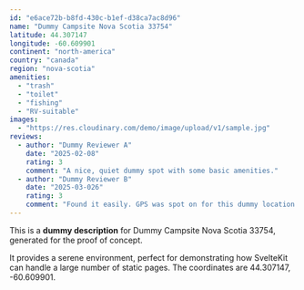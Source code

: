 ```yaml
---
id: "e6ace72b-b8fd-430c-b1ef-d38ca7ac8d96"
name: "Dummy Campsite Nova Scotia 33754"
latitude: 44.307147
longitude: -60.609901
continent: "north-america"
country: "canada"
region: "nova-scotia"
amenities:
  - "trash"
  - "toilet"
  - "fishing"
  - "RV-suitable"
images:
  - "https://res.cloudinary.com/demo/image/upload/v1/sample.jpg"
reviews:
  - author: "Dummy Reviewer A"
    date: "2025-02-08"
    rating: 3
    comment: "A nice, quiet dummy spot with some basic amenities."
  - author: "Dummy Reviewer B"
    date: "2025-03-026"
    rating: 3
    comment: "Found it easily. GPS was spot on for this dummy location."
---
```


This is a **dummy description** for Dummy Campsite Nova Scotia 33754, generated for the proof of concept.

It provides a serene environment, perfect for demonstrating how SvelteKit can handle a large number of static pages. The coordinates are 44.307147, -60.609901.
